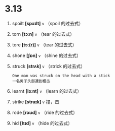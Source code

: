 # 3.13


1. spoilt **[spɔɪlt]** `v` （spoil 的过去式）

2. torn **[tɔːn]** `v` （tear 的过去式）

3. tore **[tɔː(r)]** `v` （tear 的过去式）

4. shone **[ʃɒn]** `v` （shine 的过去式）

5. struck **[strʌk]** `v` （strick 的过去式）
    ```
    One man was struck on the head with a stick
    一名男子头部遭到棍击
    ```

6. learnt **[lɜːnt]** `v` （learn 的过去式）

7. strike **[straɪk]** `v` 撞，击

8. rode **[rəʊd]** `v` （ride 的过去式）

9. hid **[hɪd]** `v` （hide 的过去式）
